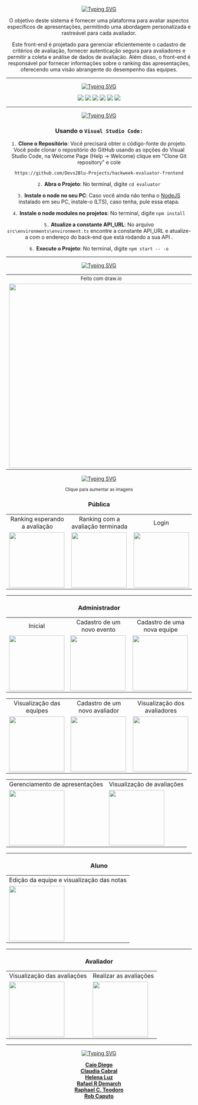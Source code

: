 

<div align="center">
  
[![Typing SVG](https://readme-typing-svg.demolab.com?font=Exo+2&size=25&pause=7500&color=FFCD00&center=true&vCenter=true&random=false&width=435&lines=Sistema+de+Avalia%C3%A7%C3%A3o+Hackweek++;3%C2%AA+edi%C3%A7%C3%A3o++%2BDevs2Blu+-+Front-end)](https://git.io/typing-svg)

</div>

<div align="center">
  <p> O objetivo deste sistema é fornecer uma plataforma para avaliar aspectos específicos de apresentações, permitindo uma abordagem personalizada e rastreável para cada avaliador.</p>
    
  <p>Este front-end é projetado para gerenciar eficientemente o cadastro de critérios de avaliação, fornecer autenticação segura para avaliadores e permitir a coleta e análise de dados de avaliação. Além disso, o front-end é responsável por fornecer informações     sobre o ranking das apresentações, oferecendo uma visão abrangente do desempenho das equipes.</p>
  
</div>

<hr>

<div style='display: inline_block' align='center'>
  
  <p align="center"><a href="https://git.io/typing-svg"><img src="https://readme-typing-svg.demolab.com?font=Exo+2&size=25&pause=15000&color=216EC8&center=true&vCenter=true&random=false&width=435&lines=Tecnologias+utilizadas%3A" alt="Typing SVG"/></a></p>
  
  <img src="https://img.shields.io/badge/Photoshop-239120?style=for-the-badge&logo=adobe-photoshop&logoColor=white&color=blue">
  <img src="https://img.shields.io/badge/Angular-512BD4?style=for-the-badge&logo=angular&logoColor=white&color=red"> 
  <img src="https://img.shields.io/badge/Bootstrap-512BD4?style=for-the-badge&logo=bootstrap&logoColor=white"> 
  <img src="https://img.shields.io/badge/NodeJS-512BD4?style=for-the-badge&logo=node.js&logoColor=white&color=green"> 
  <img src="https://img.shields.io/badge/TypeScript-512BD4?style=for-the-badge&logo=typescript&logoColor=white&color=blue"> 
  <img src="https://img.shields.io/badge/Sass-512BD4?style=for-the-badge&logo=sass&logoColor=white&color=pink"> 
  
 </div>

 <hr>
 
<div align='center'>
<p><a href="https://git.io/typing-svg"><img src="https://readme-typing-svg.demolab.com?font=Exo+2&size=25&pause=15000&color=FFCD00&center=true&vCenter=true&random=false&width=435&lines=Como+rodar+o+projeto%3A" alt="Typing SVG" /></a></p>


### Usando o `Visual Studio Code:`

`1.` **Clone o Repositório**: Você precisará obter o código-fonte do projeto. Você pode clonar o repositório do GitHub usando as opções do Visual Studio Code, na Welcome Page (Help -> Welcome) clique em "Clone Git repository" e cole

``` https://github.com/Devs2Blu-Projects/hackweek-evaluator-frontend ```
 <br>
 
`2.` **Abra o Projeto**: No terminal, digite ```cd evaluator```


`3.` **Instale o node no seu PC**:  Caso você ainda não tenha o <a href="https://nodejs.org/pt-br/download">NodeJS</a> instalado em seu PC, instale-o (LTS), caso tenha, pule essa etapa.


`4.` **Instale o node modules no projetos**: No terminal, digite ```npm install```

`5.` **Atualize a constante API_URL**: No arquivo  ```src\environments\environment.ts``` encontre a constante API_URL e atualize-a com o endereço do back-end que está rodando a sua API .

`6.` **Execute o Projeto**: No terminal, digite ```npm start -- -o```

</div>


<hr>

<div align='center'>
  <p><a href="https://git.io/typing-svg"><img src="https://readme-typing-svg.demolab.com?font=Exo+2&size=25&pause=15000&color=FFCD00&center=true&vCenter=true&random=false&width=435&lines=Diagrama de Acesso" alt="Typing SVG" /></a></p>
   <table>
        <tr align='center'>
            <td><small>Feito com draw.io<small></td>
        </tr>
        <tr>
            <td><img src="https://media.discordapp.net/attachments/1158520051331240078/1163850809319100556/Frontend.png?ex=65411388&is=652e9e88&hm=7235d786530fdf94459fc9919d954584574224ff79c2c363e07e3ade07a42b2f&="  height="500"></td>
        </tr>
    </table>


<div align='center'>
<p ><a href="https://git.io/typing-svg"><img src="https://readme-typing-svg.demolab.com?font=Exo+2&size=25&pause=15000&color=639CC8&center=true&vCenter=true&random=false&width=435&lines=Páginas" alt="Typing SVG" /></a></p>
<small>Clique para aumentar as imagens</small>

### Pública
<div style='display: inline_block' align='center'>
  <table>
        <tr align='center'>
            <td>Ranking esperando a avaliação</td>
            <td>Ranking com a avaliação terminada</td>
            <td>Login</td>
        </tr>
        <tr>
            <td><img src="https://cdn.discordapp.com/attachments/1158517607251582996/1163551705011589200/image.png?ex=653ffcf8&is=652d87f8&hm=fac09e2cbade1e3c34b5a6d9f728087d7b934cb302b29e7c1fedc7b361d882e4&"  height="150"></td>
            <td><img src="https://cdn.discordapp.com/attachments/1158473449434534012/1163639081784324116/image.png?ex=65404e58&is=652dd958&hm=0f754b81cc1c87b88bf981a64ec0412ed6cc397b98c90871b8f363523eb3ae9e&" height="150"></td>
            <td><img src="https://cdn.discordapp.com/attachments/1158517607251582996/1163494602674819133/image.png?ex=653fc7c9&is=652d52c9&hm=82f98e556011c6df8cc028d534d4b0d1c5d4558726ef75aad933592d0899c288&" height="150"></td>
        </tr>
    </table>
</div>
<hr>

### Administrador
<div style='display: inline_block' align='center'>
  <table>
        <tr align='center'>
            <td>Inicial</td>
            <td>Cadastro de um novo evento</td>
            <td>Cadastro de uma nova equipe</td>
        </tr>
        <tr>
            <td><img src="https://cdn.discordapp.com/attachments/1158517607251582996/1163498843686584422/image.png?ex=653fcbbd&is=652d56bd&hm=954c0f63f75a60b35a362554624fe0e7e2745df786381903b7ab9447757069d7&"  height="150"></td>
            <td><img src="https://cdn.discordapp.com/attachments/1158517607251582996/1163551705011589200/image.png?ex=653ffcf8&is=652d87f8&hm=fac09e2cbade1e3c34b5a6d9f728087d7b934cb302b29e7c1fedc7b361d882e4&" height="150"></td>
          <td><img src="https://cdn.discordapp.com/attachments/1158517607251582996/1163498844114407464/image.png?ex=653fcbbd&is=652d56bd&hm=bafd1d9474914bd00369a630e92957dec1649ef8076c8f3a1f78ce10205764e6&" height="150"></td>
        </tr>
    </table>
  <table>
        <tr align='center'>
            <td>Visualização das equipes</td>
            <td>Cadastro de um novo avaliador</td>
            <td>Visualização dos avaliadores</td>
        </tr>
        <tr>
            <td><img src="https://cdn.discordapp.com/attachments/1158517607251582996/1163498844529623141/image.png?ex=653fcbbd&is=652d56bd&hm=3f231a3a6767ce26da6714f9a45ea1a060607f5e14e811277ed062ea6ed17cea&"  height="150"></td>
            <td><img src="https://cdn.discordapp.com/attachments/1158517607251582996/1163498844978434068/image.png?ex=653fcbbd&is=652d56bd&hm=0c98ec0301f50456bbc7c8699b8cfd7d54358eaf023ec472cc41c795d6aae913&" height="150"></td>
          <td><img src="https://cdn.discordapp.com/attachments/1158517607251582996/1163498845523673159/image.png?ex=653fcbbd&is=652d56bd&hm=2ea8f6defcac5ef66e16e04d0fbd1354d87567bb6bf975a2c07c7bab658031cf&" height="150"></td>
        </tr>
    </table>
  <table>
        <tr align='center'>
            <td>Gerenciamento de apresentações</td>
            <td>Visualização de avaliações</td>
        </tr>
        <tr>
            <td><img src="https://cdn.discordapp.com/attachments/1158517607251582996/1163551705959506000/image.png?ex=653ffcf8&is=652d87f8&hm=8a0b208c5c7885b84e20561f19e38ccf25960f8e535b5df44697a2c1e7e3fb14&"  height="150"></td>
            <td><img src="https://cdn.discordapp.com/attachments/1158517607251582996/1163882239122210887/image.png?ex=654130cd&is=652ebbcd&hm=e11d2f70da037cab791b75e61b87e372454c83324b6c91e92065bfbc2d9b0163&" height="150"></td>
        </tr>
    </table>
</div>

<hr>

### Aluno

<div style='display: inline_block' align='center'>
  <table>
        <tr align='center'>
            <td>Edição da equipe e visualização das notas</td>
        </tr>
        <tr>
            <td><img src="https://cdn.discordapp.com/attachments/1158517607251582996/1163551706748035202/image.png?ex=653ffcf8&is=652d87f8&hm=64802cdbe2f46e817b4f70e29ffff8b536f2f626036c8f9fe54aa771841aaa28&"  height="150"></td>
        </tr>
    </table>
</div>

<hr>

### Avaliador

<div style='display: inline_block' align='center'>
  <table>
        <tr align='center'>
            <td>Visualização das avaliações</td>
            <td>Realizar as avaliações</td>
        </tr>
        <tr>
            <td><img src="https://cdn.discordapp.com/attachments/1158517607251582996/1163551706332811365/image.png?ex=653ffcf8&is=652d87f8&hm=b493a81c45de9b247f3fc21c649ba33de0b2dbb0398a6dea76d337d4f131a64b&"  height="150"></td>
          <td><img src="https://cdn.discordapp.com/attachments/1158517607251582996/1163882792225079368/image.png?ex=65413151&is=652ebc51&hm=e9123022181eeadd235f9acf9be7a05ccd19eeb96c91f35f0d2fe86037c311e7&"  height="150"></td>
        </tr>
    </table>
</div>


<hr>

<div align='center'>
<p><a href="https://git.io/typing-svg"><img src="https://readme-typing-svg.demolab.com?font=Exo+2&size=25&pause=15000&color=FFCD00&&center=true&vCenter=true&random=false&width=435&lines=Integrantes%3A" alt="Typing SVG" /></a></p>
  <a align='center' href="https://github.com/caiodsj"><b>Caio Diego</b></a>
  <br>
  <a href="https://github.com/corecl4ud"><b>Claudia Cabral</b></a>
  <br>
  <a href="https://github.com/helenaluz"><b>Helena Luz</b></a>
  <br>
  <a href="https://github.com/Rafael-RD"><b>Rafael R Demarch</b></a>
  <br>
  <a href="https://github.com/raphael-teodoro"><b>Raphael C. Teodoro</b></a>
  <br>
  <a href="https://github.com/rbcaputo"><b>Rob Caputo</b></a>
</div>

